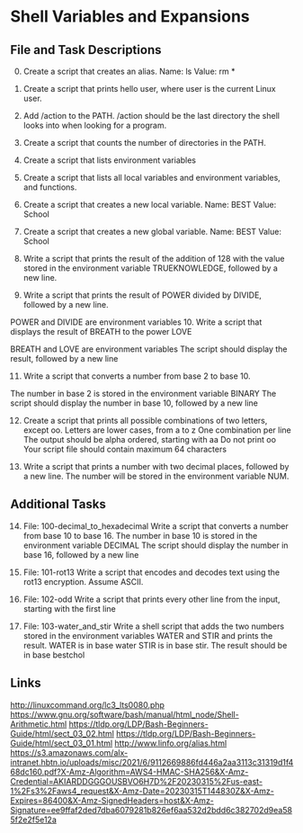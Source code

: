 # Shell Variables and Expansions

## File and Task Descriptions

0. Create a script that creates an alias.
  Name: ls
  Value: rm *

1. Create a script that prints hello user, where user is the current Linux user.
2. Add /action to the PATH. /action should be the last directory the shell looks into when looking for a program.
3. Create a script that counts the number of directories in the PATH.
4. Create a script that lists environment variables
5. Create a script that lists all local variables and environment variables, and functions.
6. Create a script that creates a new local variable.
  Name: BEST
  Value: School
  
7. Create a script that creates a new global variable.
    Name: BEST
    Value: School

8. Write a script that prints the result of the addition of 128 with the value stored in the environment variable TRUEKNOWLEDGE, followed by a new line.
9. Write a script that prints the result of POWER divided by DIVIDE, followed by a new line.

POWER and DIVIDE are environment variables
10. Write a script that displays the result of BREATH to the power LOVE

BREATH and LOVE are environment variables
The script should display the result, followed by a new line

11. Write a script that converts a number from base 2 to base 10.

The number in base 2 is stored in the environment variable BINARY
The script should display the number in base 10, followed by a new line

12. Create a script that prints all possible combinations of two letters, except oo.
      Letters are lower cases, from a to z
      One combination per line
      The output should be alpha ordered, starting with aa
      Do not print oo
      Your script file should contain maximum 64 characters

13. Write a script that prints a number with two decimal places, followed by a new line. The number will be stored in the environment variable NUM.

## Additional Tasks

14. File: 100-decimal_to_hexadecimal
Write a script that converts a number from base 10 to base 16.
The number in base 10 is stored in the environment variable DECIMAL
The script should display the number in base 16, followed by a new line

15. File: 101-rot13
Write a script that encodes and decodes text using the rot13 encryption. Assume ASCII.

16. File: 102-odd
Write a script that prints every other line from the input, starting with the first line

17. File: 103-water_and_stir
Write a shell script that adds the two numbers stored in the environment variables WATER and STIR and prints the result.
    WATER is in base water
    STIR is in base stir.
    The result should be in base bestchol
    
## Links 

http://linuxcommand.org/lc3_lts0080.php
https://www.gnu.org/software/bash/manual/html_node/Shell-Arithmetic.html
https://tldp.org/LDP/Bash-Beginners-Guide/html/sect_03_02.html
https://tldp.org/LDP/Bash-Beginners-Guide/html/sect_03_01.html
http://www.linfo.org/alias.html
https://s3.amazonaws.com/alx-intranet.hbtn.io/uploads/misc/2021/6/9112669886fd446a2aa3113c31319d1f468dc160.pdf?X-Amz-Algorithm=AWS4-HMAC-SHA256&X-Amz-Credential=AKIARDDGGGOUSBVO6H7D%2F20230315%2Fus-east-1%2Fs3%2Faws4_request&X-Amz-Date=20230315T144830Z&X-Amz-Expires=86400&X-Amz-SignedHeaders=host&X-Amz-Signature=ee9ffaf2ded7dba6079281b826ef6aa532d2bdd6c382702d9ea585f2e2f5e12a

